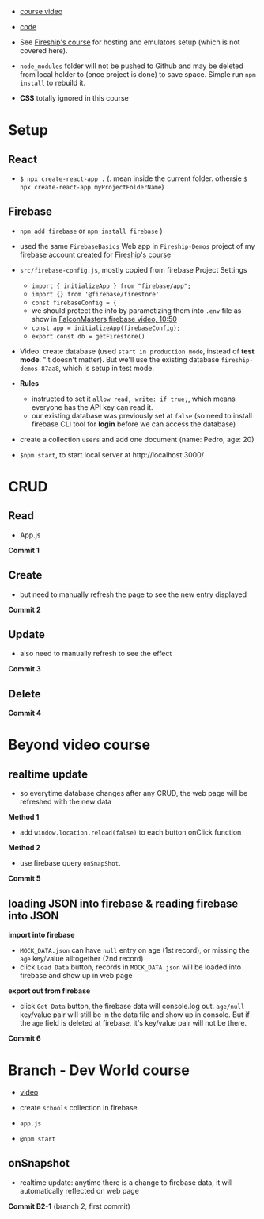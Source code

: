 - [course video](https://www.youtube.com/watch?v=jCY6DH8F4oc)
- [code](https://github.com/machadop1407/firebase-react-crud)

- See [Fireship's course](https://www.youtube.com/watch?v=q5J5ho7YUhA) for hosting and emulators setup (which is not covered here).

- `node_modules` folder will not be pushed to Github and may be deleted from local holder to (once project is done) to save space. Simple run `npm install` to rebuild it.

- **CSS** totally ignored in this course

# Setup

## React

- `$ npx create-react-app .` (. mean inside the current folder. othersie `$ npx create-react-app myProjectFolderName`)

## Firebase

- `npm add firebase` or `npm install firebase` )
- used the same `FirebaseBasics` Web app in `Fireship-Demos` project of my firebase account created for [Fireship's course](https://www.youtube.com/watch?v=q5J5ho7YUhA)

- `src/firebase-config.js`, mostly copied from firebase Project Settings

  - `import { initializeApp } from "firebase/app";`
  - `import {} from '@firebase/firestore'`
  - `const firebaseConfig = {`
  - we should protect the info by parametizing them into `.env` file as show in [FalconMasters firebase video, 10:50](https://www.youtube.com/watch?v=s_Txhh-clVk)
  - `const app = initializeApp(firebaseConfig);`
  - `export const db = getFirestore()`

- Video: create database (used `start in production mode`, instead of **test mode**. "it doesn't matter). But we'll use the existing database `fireship-demos-87aa8`, which is setup in test mode.

- **Rules**

  - instructed to set it `allow read, write: if true;`, which means everyone has the API key can read it.
  - our existing database was previously set at `false` (so need to install firebase CLI tool for **login** before we can access the database)

- create a collection `users` and add one document (name: Pedro, age: 20)

- `$npm start`, to start local server at http://localhost:3000/

# CRUD

## Read

- App.js

**Commit 1**

## Create

- but need to manually refresh the page to see the new entry displayed

**Commit 2**

## Update

- also need to manually refresh to see the effect

**Commit 3**

## Delete

**Commit 4**

# Beyond video course

## realtime update

- so everytime database changes after any CRUD, the web page will be refreshed with the new data

**Method 1**

- add `window.location.reload(false)` to each button onClick function

**Method 2**

- use firebase query `onSnapShot`.

**Commit 5**

## loading JSON into firebase & reading firebase into JSON

**import into firebase**

- `MOCK_DATA.json` can have `null` entry on age (1st record), or missing the `age` key/value alltogether (2nd record)
- click `Load Data` button, records in `MOCK_DATA.json` will be loaded into firebase and show up in web page

**export out from firebase**

- click `Get Data` button, the firebase data will console.log out. `age/null` key/value pair will still be in the data file and show up in console. But if the `age` field is deleted at firebase, it's key/value pair will not be there.

**Commit 6**

# Branch - Dev World course

- [video](https://www.youtube.com/watch?v=3ZEz-iposj8&list=PLpPVLI0A0OkJ-bu1zSiknRYEUIy33gCwp&index=1)

- create `schools` collection in firebase
- `app.js`
- `@npm start`

## onSnapshot

- realtime update: anytime there is a change to firebase data, it will automatically reflected on web page

**Commit B2-1** (branch 2, first commit)
